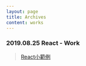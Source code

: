```yaml
---
layout: page
title: Archives
content: works
---
```


### 2019.08.25  React - Work 
> <a target="_blank" href="https://sherry955.github.io/react_work">React小範例</a>
